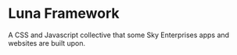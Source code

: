 # Luna Framework
A CSS and Javascript collective that some Sky Enterprises apps and websites are built upon.

